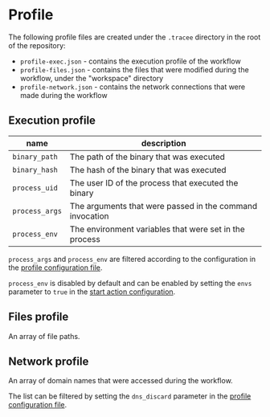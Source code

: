 # Profile

The following profile files are created under the `.tracee` directory in the root of the repository:
- `profile-exec.json` - contains the execution profile of the workflow
- `profile-files.json` - contains the files that were modified during the workflow, under the "workspace" directory
- `profile-network.json` - contains the network connections that were made during the workflow

## Execution profile

name | description
--- | ---
`binary_path` | The path of the binary that was executed
`binary_hash` | The hash of the binary that was executed
`process_uid` | The user ID of the process that executed the binary
`process_args` | The arguments that were passed in the command invocation
`process_env` | The environment variables that were set in the process

`process_args` and `process_env` are filtered according to the configuration in the [profile configuration file](./config.md#profile-configuration).

`process_env` is disabled by default and can be enabled by setting the `envs` parameter to `true` in the [start action configuration](./config.md#start-action).

## Files profile

An array of file paths.

## Network profile

An array of domain names that were accessed during the workflow.

The list can be filtered by setting the `dns_discard` parameter in the [profile configuration file](./config.md#profile-configuration).
